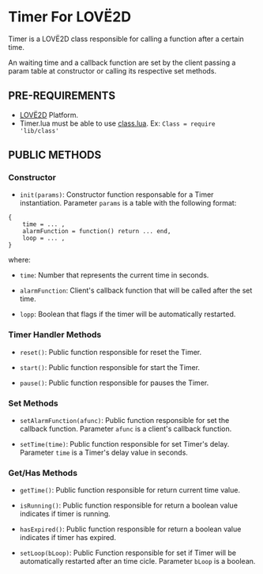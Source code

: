 # Timer For LOVË2D

Timer is a LOVË2D class responsible for calling a function after a certain time.

An waiting time and a callback function are set by the client passing
a param table at constructor or calling its respective set methods.


## PRE-REQUIREMENTS

- [LOVË2D](https://love2d.org/) Platform. 
- Timer.lua must be able to use [class.lua](https://github.com/vrld/hump/blob/master/class.lua). Ex: `Class = require 'lib/class'`  


## PUBLIC METHODS

### Constructor

- `init(params)`: Constructor function responsable for a Timer instantiation. Parameter `params` is a table with the following format:

```
{
    time = ... ,
    alarmFunction = function() return ... end,
    loop = ... ,
}
```

where:

- `time`: Number that represents the current time in seconds.

- `alarmFunction`: Client's callback function that will be called after the set time.

- `lopp`: Boolean that flags if the timer will be automatically restarted.


### Timer Handler Methods

- `reset()`: Public function responsible for reset the Timer.

- `start()`: Public function responsible for start the Timer.

- `pause()`: Public function responsible for pauses the Timer.


### Set Methods

- `setAlarmFunction(afunc)`: Public function responsible for set the callback function. Parameter `afunc` is a client's callback function.

- `setTime(time)`: Public function responsible for set Timer's delay. Parameter `time` is a Timer's delay value in seconds.


### Get/Has Methods

- `getTime()`: Public function responsible for return current time value.

- `isRunning()`: Public function responsible for return a boolean value indicates if timer is running.

- `hasExpired()`: Public function responsible for return a boolean value indicates if timer has expired.

- `setLoop(bLoop)`: Public Function responsible for set if Timer will be automatically restarted after an time cicle. Parameter `bLoop` is a boolean. 
